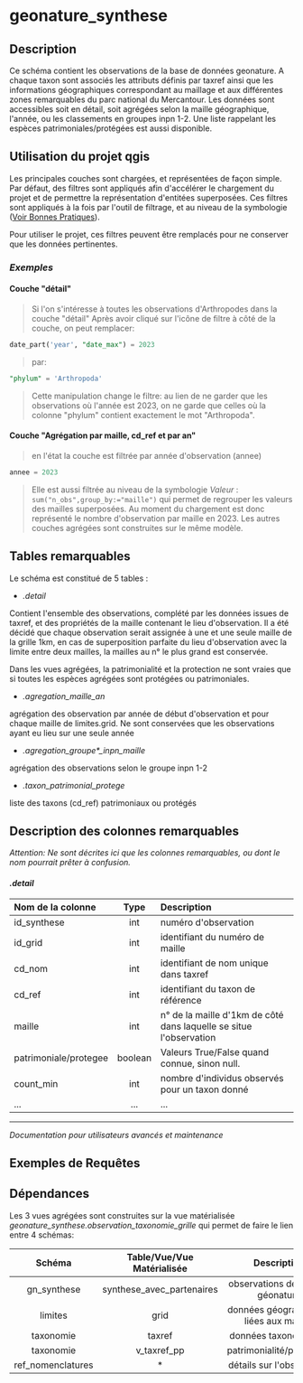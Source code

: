 # geonature_synthese 


## Description

Ce schéma contient les observations de la base de données geonature. 
A chaque taxon sont associés les attributs définis par taxref ainsi que les informations géographiques 
correspondant au maillage et aux différentes zones remarquables du parc national du Mercantour. 
Les données sont accessibles soit en détail, soit agrégées selon la maille géographique, l'année, ou les classements en groupes inpn 1-2. 
Une liste rappelant les espèces patrimoniales/protégées est aussi disponible.



## Utilisation du projet qgis 

Les principales couches sont chargées, et représentées de façon simple.
Par défaut, des filtres sont appliqués afin d'accélérer le chargement du projet et de permettre la représentation d'entitées superposées.
Ces filtres sont appliqués à la fois par l'outil de filtrage, et au niveau de la symbologie ([Voir Bonnes Pratiques](../tutos/BonnesPratiques.md#filtres)).

Pour utiliser le projet, ces filtres peuvent être remplacés pour ne conserver que les données pertinentes.

### _Exemples_

#### Couche "détail"
	
>  Si l'on s'intéresse à toutes les observations d'Arthropodes dans la couche "détail"
	Après avoir cliqué sur l'icône de filtre à côté de la couche, on peut remplacer:

```sql
date_part('year', "date_max") = 2023
```
> par:
```sql
"phylum" = 'Arthropoda'
```
> Cette manipulation change le filtre: au lien de ne garder que les observations où l'année est 2023, on ne garde que celles où la colonne 
"phylum" contient exactement le mot "Arthropoda". 

#### Couche "Agrégation par maille, cd_ref et par an"
> en l'état la couche est filtrée par année d'observation (annee)
```sql
annee = 2023
```


> Elle est aussi filtrée au niveau de la symbologie
_Valeur_ : `sum("n_obs",group_by:="maille")`
> qui permet de regrouper les valeurs des mailles superposées. Au moment du chargement est donc représenté le nombre d'observation par maille en 2023.
> Les autres couches agrégées sont construites sur le même modèle. 



## Tables remarquables

Le schéma est constitué de 5 tables :

 - _.detail_ 

Contient l'ensemble des observations, complété par les données issues de taxref, et des propriétés de la maille contenant le lieu d'observation. 
Il a été décidé que chaque observation serait assignée à une et une seule maille de la grille 1km, en cas 
de superposition parfaite du lieu d'observation avec la limite entre deux mailles, la mailles au n° le plus grand est conservée. 

Dans les vues agrégées, la patrimonialité et la protection ne sont vraies que si toutes les espèces agrégées sont protégées ou patrimoniales. 

 - _.agregation_maille_an_

agrégation des observation par année de début d'observation et pour chaque maille de limites.grid. 
Ne sont conservées que les observations ayant eu lieu sur une seule année
 
 - _.agregation_groupe*\_inpn_maille_

agrégation des observations selon le groupe inpn 1-2 

 - _.taxon_patrimonial_protege_

liste des taxons (cd_ref) patrimoniaux ou protégés

## Description des colonnes remarquables
*Attention: Ne sont décrites ici que les colonnes remarquables, ou dont le nom pourrait prêter à confusion.*

#### _.detail_

| Nom de la colonne      | Type | Description     |
| :---        |    :----:   |          :--- |
| id_synthese      | int       | numéro d'observation   |
| id_grid   | int        | identifiant du numéro de maille |
| cd_nom   | int        | identifiant de nom unique dans taxref      |
| cd_ref   | int        | identifiant du taxon de référence      |
|maille | int |n° de la maille d'1km de côté dans laquelle se situe l'observation|
| patrimoniale/protegee| boolean| Valeurs True/False quand connue, sinon null. |
|count_min| int| nombre d'individus observés pour un taxon donné|
|...|...|...|


 


_____
_Documentation pour utilisateurs avancés et maintenance_

## Exemples de Requêtes

<!--
_Requêtes pour récupérer toutes les observations d'une espèce dont le nom valide commence par "ar"_

```sql
--Requête pour avoir tous les trucs commençant par "a" ou "A"
SELECT *
FROM table_1
WHERE nom_truc ILIKE 'a%'
```
-->
## Dépendances

Les 3 vues agrégées sont construites sur la vue matérialisée _geonature_synthese.observation_taxonomie_grille_ qui permet de faire le lien
entre 4 schémas: 

|Schéma| Table/Vue/Vue Matérialisée| Description| clef |
|:--:|:--:|:--:|:--:|
|gn_synthese|synthese_avec_partenaires |observations de la base géonature| - |
|limites|grid|données géographiques liées aux mailles | spatiale|
|taxonomie|taxref|données taxonomiques| _cd_nom_|
|taxonomie|v_taxref_pp |patrimonialité/protection|_cd_nom_|
|ref_nomenclatures|*|détails sur l'observation|_id_nomenclature\_\*_|
 
 
 <!-- -
 - [limites.grid](https://github.com/PnMercantour/limites/README.md#tables_remarquables) : données géographiques liées aux mailles - jointure géographique
  [limites.grid](https://github.com/PnMercantour/limites/limites/README.md#limites.communes) : données géographiques liées aux mailles - jointure géographique 

 - gn_synthese.synthese_avec_partenaires : observations de la base géonature
 - taxonomie.taxref : classification - jointure sur _cd_nom_
 - taxonomie.v_taxref_pp : patrimonialité/protection - jointure sur _cd_nom_
 - ref_nomenclatures.* : détails sur l'observation - jointure sur _id_nomenclature\_\*_


## Mises à jour

Tous les ans, ou quand les couches de références changent.

## Code de création des tables

[Ici](./sql/creation.sql)



 -->
